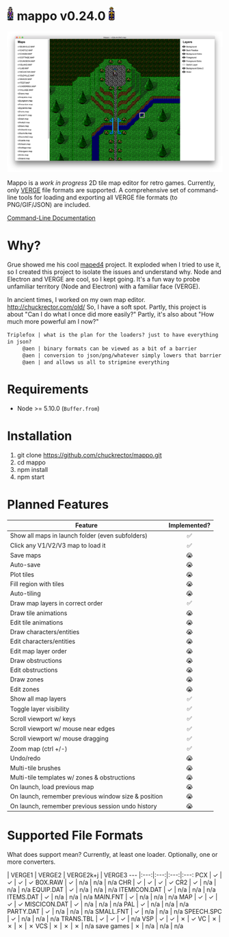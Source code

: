 # ![alt text](/img/v1/CRYSTAL.CHR-down.gif?raw=true "a sample of v2chr2gif cli output") mappo v0.24.0 ![alt text](/img/v1/DARIN.CHR-down.gif?raw=true "a sample of v2chr2gif cli output")

![alt text](/img/mappo-wip-layer-visibility.png?raw=true "mappo work-in-progress screenshot of recently implemented layer visibility toggling")

Mappo is a *work in progress* 2D tile map editor for retro games. Currently, only [VERGE](http://verge-rpg.com/) file formats are supported. A comprehensive set of command-line tools for loading and exporting all VERGE file formats (to PNG/GIF/JSON) are included.

[Command-Line Documentation](https://github.com/chuckrector/mappo/tree/master/doc)

# Why?

Grue showed me his cool [maped4](https://github.com/mcgrue/maped4) project. It exploded when I tried to use it, so I created this project to isolate the issues and understand why. Node and Electron and VERGE are cool, so I kept going. It's a fun way to probe unfamiliar territory (Node and Electron) with a familiar face (VERGE).

In ancient times, I worked on my own map editor. http://chuckrector.com/old/ So, I have a soft spot. Partly, this project is about "Can I do what I once did more easily?" Partly, it's also about "How much more powerful am I now?"

```
Triplefox | what is the plan for the loaders? just to have everything in json?
     @aen | binary formats can be viewed as a bit of a barrier
     @aen | conversion to json/png/whatever simply lowers that barrier
     @aen | and allows us all to stripmine everything
```

# Requirements

- Node >= 5.10.0 (`Buffer.from`)

# Installation

1. git clone https://github.com/chuckrector/mappo.git
2. cd mappo
3. npm install
4. npm start

# Planned Features

Feature | Implemented?
--- |:---:
Show all maps in launch folder (even subfolders) | ✅
Click any V1/V2/V3 map to load it | ✅
Save maps | 😭
Auto-save | 😭
Plot tiles | 😭
Fill region with tiles | 😭
Auto-tiling | 😭
Draw map layers in correct order | ✅
Draw tile animations | 😭
Edit tile animations | 😭
Draw characters/entities | 😭
Edit characters/entities | 😭
Edit map layer order | 😭
Draw obstructions | 😭
Edit obstructions | 😭
Draw zones | 😭
Edit zones | 😭
Show all map layers | ✅
Toggle layer visibility | ✅
Scroll viewport w/ keys | ✅
Scroll viewport w/ mouse near edges | ✅
Scroll viewport w/ mouse dragging | ✅
Zoom map (ctrl +/-) | ✅
Undo/redo | 😭
Multi-tile brushes | 😭
Multi-tile templates w/ zones & obstructions | 😭
On launch, load previous map | 😭
On launch, remember previous window size & position | 😭
On launch, remember previous session undo history | 😭

# Supported File Formats

What does support mean? Currently, at least one loader. Optionally, one or more converters.

 | VERGE1 | VERGE2 | VERGE2k+j | VERGE3
--- |:---:|:---:|:---:|:---:
PCX          | ✓ | ✓ | ✓ | ✓
BOX.RAW      | ✓ | n/a | n/a | n/a
CHR          | ✓ | ✓ | ✓ | ✓
CR2          | ✓ | n/a | n/a | n/a
EQUIP.DAT    | ✓ | n/a | n/a | n/a
ITEMICON.DAT | ✓ | n/a | n/a | n/a
ITEMS.DAT    | ✓ | n/a | n/a | n/a
MAIN.FNT     | ✓ | n/a | n/a | n/a
MAP          | ✓ | ✓ | ✓ | ✓
MISCICON.DAT | ✓ | n/a | n/a | n/a
PAL          | ✓ | n/a | n/a | n/a
PARTY.DAT    | ✓ | n/a | n/a | n/a
SMALL.FNT    | ✓ | n/a | n/a | n/a
SPEECH.SPC   | ✓ | n/a | n/a | n/a
TRANS.TBL    | ✓ | ✓ | ✓ | n/a
VSP          | ✓ | ✓ | ✗ | ✓
VC           | ✗ | ✗ | ✗ | ✗
VCS          | ✗ | ✗ | ✗ | n/a
save games   | ✗ | n/a | n/a | n/a
